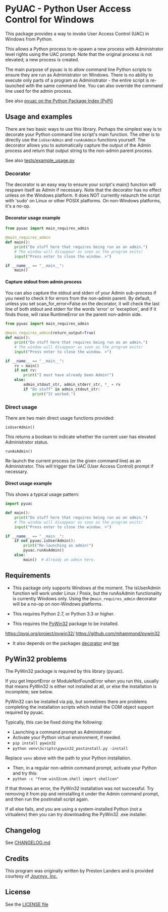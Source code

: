# PyUAC - Python User Access Control for Windows

This package provides a way to invoke User Access Control (UAC) in Windows from Python.

This allows a Python process to re-spawn a new process with Administrator level rights using
the UAC prompt. Note that the original process is not elevated; a new process is created.

The main purpose of pyuac is to allow command line Python scripts to ensure they are run
as Administrator on Windows. There is no ability to execute only parts of a program 
as Administrator - the entire script is re-launched with the same command line. You can
also override the command line used for the admin process.

See also [pyuac on the Python Package Index (PyPI)](https://pypi.org/project/pyuac)

## Usage and examples

There are two basic ways to use this library. Perhaps the simplest way is to decorate your 
Python command line script's main function. The other is to directly use the `isUserAdmin`
and `runAsAdmin` functions yourself. The decorator allows you to automatically capture
the output of the Admin process and return that output string to the non-admin parent process.

See also [tests/example_usage.py](tests/example_usage.py)

### Decorator

The decorator is an easy way to ensure your script's main() function will respawn itself
as Admin if necessary. Note that the decorator has no effect unless on the Windows platform.
It does NOT currently relaunch the script with 'sudo' on Linux or other POSIX platforms.
On non-Windows platforms, it's a no-op.

#### Decorator usage example

```python
from pyuac import main_requires_admin

@main_requires_admin
def main():
    print("Do stuff here that requires being run as an admin.")
    # The window will disappear as soon as the program exits!
    input("Press enter to close the window. >")

if __name__ == "__main__":
    main()
```

#### Capture stdout from admin process

You can also capture the stdout and stderr of your Admin sub-process if you need to check
it for errors from the non-admin parent. By default, unless you set scan_for_error=False on
the decorator, it will check the last line of both stdout and stderr for the words 'error'
or 'exception', and if it finds those, will raise RuntimeError on the parent non-admin side.

```python
from pyuac import main_requires_admin

@main_requires_admin(return_output=True)
def main():
    print("Do stuff here that requires being run as an admin.")
    # The window will disappear as soon as the program exits!
    input("Press enter to close the window. >")

if __name__ == "__main__":
    rv = main()
    if not rv:
        print("I must have already been Admin!")
    else:
        admin_stdout_str, admin_stderr_str, *_ = rv
        if "Do stuff" in admin_stdout_str:
            print("It worked.")
```

### Direct usage

There are two main direct usage functions provided:

    isUserAdmin()
This returns a boolean to indicate whether the current user has elevated Administrator status.

    runAsAdmin()
Re-launch the current process (or the given command line) as an Administrator. 
This will trigger the UAC (User Access Control) prompt if necessary.

#### Direct usage example

This shows a typical usage pattern:

```python
import pyuac

def main():
    print("Do stuff here that requires being run as an admin.")
    # The window will disappear as soon as the program exits!
    input("Press enter to close the window. >")

if __name__ == "__main__":
    if not pyuac.isUserAdmin():
        print("Re-launching as admin!")
        pyuac.runAsAdmin()
    else:        
        main()  # Already an admin here.
```

## Requirements

* This package only supports Windows at the moment. The isUserAdmin function will work under
  Linux / Posix, but the runAsAdmin functionality is currently Windows only. Using the
  `@main_requires_admin` decorator will be a no-op on non-Windows platforms.
  
* This requires Python 2.7, or Python 3.3 or higher.

* This requires the [PyWin32](https://pypi.org/project/pywin32/) package to be installed.

https://pypi.org/project/pywin32/
https://github.com/mhammond/pywin32

* It also depends on the packages [decorator](https://pypi.org/project/decorator/) 
and [tee](https://pypi.org/project/tee/)

## PyWin32 problems

The PyWin32 package is required by this library (pyuac).

If you get ImportError or ModuleNotFoundError when you run this, usually that means
PyWin32 is either not installed at all, or else the installation is incomplete; see below.

PyWin32 can be installed via pip, but sometimes there are problems completing the installation
scripts which install the COM object support required by pyuac.

Typically, this can be fixed doing the following:
 
* Launching a command prompt as Administrator
* Activate your Python virtual environment, if needed.
* `pip install pywin32`
* `python venv\Scripts\pywin32_postinstall.py -install`

Replace `venv` above with the path to your Python installation. 

* Then, in a regular non-admin command prompt, activate your Python and try this:
* `python -c "from win32com.shell import shellcon"`

If that throws an error, the PyWin32 installation was not successful. Try removing it from pip
and reinstalling it under the Admin command prompt, and then run the postinstall script again.

If all else fails, and you are using a system-installed Python (not a virtualenv) then you
can try downloading the PyWin32 .exe installer.

## Changelog

See [CHANGELOG.md](CHANGELOG.md)

## Credits

This program was originally written by Preston Landers and is provided courtesy of 
[Journyx, Inc.](https://www.journyx.com)

## License

See the [LICENSE file](LICENSE)
